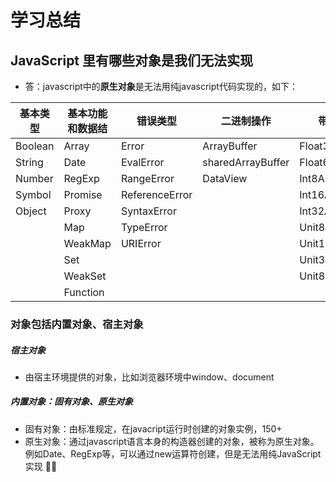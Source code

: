 # 学习总结

## JavaScript 里有哪些对象是我们无法实现

- 答：javascript中的**原生对象**是无法用纯javascript代码实现的，如下：

基本类型 | 基本功能和数据结 | 错误类型 | 二进制操作 | 带类型的数组
--      | --       | --             | --                | --
Boolean | Array    | Error          | ArrayBuffer       | Float32Array
String  | Date     | EvalError      | sharedArrayBuffer | Float64Array
Number  | RegExp   | RangeError     | DataView          | Int8Array
Symbol  | Promise  | ReferenceError |                   | Int16Array
Object  | Proxy    | SyntaxError    |                   | Int32Array
|       | Map      | TypeError      |                   | Unit8Array
|       | WeakMap  | URIError       |                   | Unit16Array
|       | Set      |                |                   | Unit32Array
|       | WeakSet  |                |                   | Unit8ClampedArrray
|       | Function |                |                   | 


### 对象包括内置对象、宿主对象

##### 宿主对象
- 由宿主环境提供的对象，比如浏览器环境中window、document

##### 内置对象：固有对象、原生对象
- 固有对象：由标准规定，在javacript运行时创建的对象实例，150+
- 原生对象：通过javascript语言本身的构造器创建的对象，被称为原生对象。例如Date、RegExp等，可以通过new运算符创建，但是无法用纯JavaScript实现
